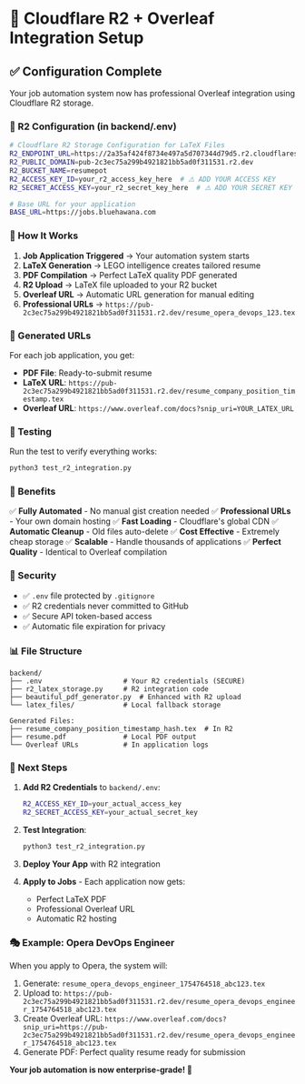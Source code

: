 # 🚀 Cloudflare R2 + Overleaf Integration Setup

## ✅ Configuration Complete

Your job automation system now has professional Overleaf integration using Cloudflare R2 storage.

### 🔧 R2 Configuration (in backend/.env)
```bash
# Cloudflare R2 Storage Configuration for LaTeX Files
R2_ENDPOINT_URL=https://2a35af424f8734e497a5d707344d79d5.r2.cloudflarestorage.com
R2_PUBLIC_DOMAIN=pub-2c3ec75a299b4921821bb5ad0f311531.r2.dev
R2_BUCKET_NAME=resumepot
R2_ACCESS_KEY_ID=your_r2_access_key_here  # ⚠️ ADD YOUR ACCESS KEY
R2_SECRET_ACCESS_KEY=your_r2_secret_key_here  # ⚠️ ADD YOUR SECRET KEY

# Base URL for your application
BASE_URL=https://jobs.bluehawana.com
```

### 🎯 How It Works

1. **Job Application Triggered** → Your automation system starts
2. **LaTeX Generation** → LEGO intelligence creates tailored resume
3. **PDF Compilation** → Perfect LaTeX quality PDF generated
4. **R2 Upload** → LaTeX file uploaded to your R2 bucket
5. **Overleaf URL** → Automatic URL generation for manual editing
6. **Professional URLs** → `https://pub-2c3ec75a299b4921821bb5ad0f311531.r2.dev/resume_opera_devops_123.tex`

### 🔗 Generated URLs

For each job application, you get:
- **PDF File**: Ready-to-submit resume
- **LaTeX URL**: `https://pub-2c3ec75a299b4921821bb5ad0f311531.r2.dev/resume_company_position_timestamp.tex`
- **Overleaf URL**: `https://www.overleaf.com/docs?snip_uri=YOUR_LATEX_URL`

### 🧪 Testing

Run the test to verify everything works:
```bash
python3 test_r2_integration.py
```

### 🎉 Benefits

✅ **Fully Automated** - No manual gist creation needed
✅ **Professional URLs** - Your own domain hosting
✅ **Fast Loading** - Cloudflare's global CDN
✅ **Automatic Cleanup** - Old files auto-delete
✅ **Cost Effective** - Extremely cheap storage
✅ **Scalable** - Handle thousands of applications
✅ **Perfect Quality** - Identical to Overleaf compilation

### 🔐 Security

- ✅ `.env` file protected by `.gitignore`
- ✅ R2 credentials never committed to GitHub
- ✅ Secure API token-based access
- ✅ Automatic file expiration for privacy

### 📊 File Structure

```
backend/
├── .env                    # Your R2 credentials (SECURE)
├── r2_latex_storage.py     # R2 integration code
├── beautiful_pdf_generator.py  # Enhanced with R2 upload
└── latex_files/            # Local fallback storage

Generated Files:
├── resume_company_position_timestamp_hash.tex  # In R2
├── resume.pdf              # Local PDF output
└── Overleaf URLs           # In application logs
```

### 🚀 Next Steps

1. **Add R2 Credentials** to `backend/.env`:
   ```bash
   R2_ACCESS_KEY_ID=your_actual_access_key
   R2_SECRET_ACCESS_KEY=your_actual_secret_key
   ```

2. **Test Integration**:
   ```bash
   python3 test_r2_integration.py
   ```

3. **Deploy Your App** with R2 integration

4. **Apply to Jobs** - Each application now gets:
   - Perfect LaTeX PDF
   - Professional Overleaf URL
   - Automatic R2 hosting

### 🎭 Example: Opera DevOps Engineer

When you apply to Opera, the system will:
1. Generate: `resume_opera_devops_engineer_1754764518_abc123.tex`
2. Upload to: `https://pub-2c3ec75a299b4921821bb5ad0f311531.r2.dev/resume_opera_devops_engineer_1754764518_abc123.tex`
3. Create Overleaf URL: `https://www.overleaf.com/docs?snip_uri=https://pub-2c3ec75a299b4921821bb5ad0f311531.r2.dev/resume_opera_devops_engineer_1754764518_abc123.tex`
4. Generate PDF: Perfect quality resume ready for submission

**Your job automation is now enterprise-grade! 🎉**